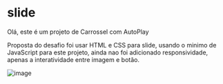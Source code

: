 # slide
Olá, este é um projeto de Carrossel com AutoPlay 

Proposta do desafio foi usar HTML e CSS para slide, usando o minimo de JavaScript para este projeto, ainda nao foi adicionado responsividade,
apenas a interatividade entre imagem e botão.

![image](https://github.com/matheus2997/exercicios/assets/127162613/8ffbbb9a-3850-4e4c-88fc-64e828c984cd)
